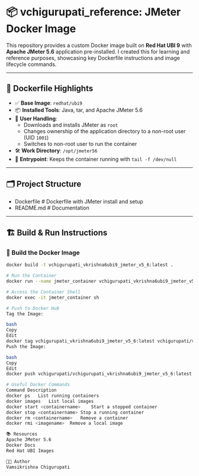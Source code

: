 # 📦 vchigurupati_reference: JMeter Docker Image

This repository provides a custom Docker image built on **Red Hat UBI 9** with **Apache JMeter 5.6** application pre-installed. I created this for learning and reference purposes, showcasing key Dockerfile instructions and image lifecycle commands.

---

## 🐳 Dockerfile Highlights

- ✅ **Base Image**: `redhat/ubi9`
- 📦 **Installed Tools**: Java, tar, and Apache JMeter 5.6
- 🔐 **User Handling**:
  - Downloads and installs JMeter as `root`
  - Changes ownership of the application directory to a non-root user (UID `1001`)
  - Switches to non-root user to run the container
- 🛠️ **Work Directory**: `/opt/jmeter56`
- 🔁 **Entrypoint**: Keeps the container running with `tail -f /dev/null`

---

## 🗂️ Project Structure

- Dockerfile # Dockerfile with JMeter install and setup
- README.md # Documentation

---

## 🏗️ Build & Run Instructions

### 🔨 Build the Docker Image

```bash
docker build -t vchigurupati_vkrishna6ubi9_jmeter_v5_6:latest .

# Run the Container
docker run --name jmeter_container vchigurupati_vkrishna6ubi9_jmeter_v5_6:latest

# Access the Container Shell
docker exec -it jmeter_container sh

# Push to Docker Hub
Tag the Image:

bash
Copy
Edit
docker tag vchigurupati_vkrishna6ubi9_jmeter_v5_6:latest vchigurupati/vchigurupati_vkrishna6ubi9_jmeter_v5_6:latest
Push the Image:

bash
Copy
Edit
docker push vchigurupati/vchigurupati_vkrishna6ubi9_jmeter_v5_6:latest

# Useful Docker Commands
Command	Description
docker ps	List running containers
docker images	List local images
docker start <containername>	Start a stopped container
docker stop <containername>	Stop a running container
docker rm <containername>	Remove a container
docker rmi <imagename>	Remove a local image

📚 Resources
Apache JMeter 5.6
Docker Docs
Red Hat UBI Images

👨‍💻 Author
Vamsikrishna Chigurupati
